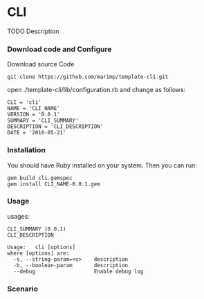 # CLI
TODO Description

### Download code and Configure

Download source Code
```
git clone https://github.com/marimp/template-cli.git
```
open ./template-cli/lib/configuration.rb and change as follows:
```
CLI = 'cli'
NAME = 'CLI_NAME'
VERSION = '0.0.1'
SUMMARY = 'CLI_SUMMARY'
DESCRIPTION = 'CLI_DESCRIPTION'
DATE = '2016-05-21'
```

### Installation
You should have Ruby installed on your system. Then you can run:
```
gem build cli.gemspec
gem install CLI_NAME-0.0.1.gem
```

### Usage
usages:
```
CLI_SUMMARY (0.0.1)
CLI_DESCRIPTION

Usage:   cli [options]
where [options] are:
  -s, --string-param=<s>    description
  -b, --boolean-param       description
  --debug                   Enable debug log
```

### Scenario

